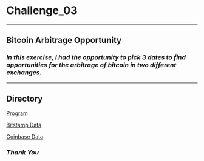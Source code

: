 # Challenge_03
---
## **Bitcoin Arbitrage Opportunity**

### *In this exercise, I had the opportunity to pick 3 dates to find opportunities for the arbitrage of bitcoin in two different exchanges.*
---

## Directory

[Program]("Starter_Code/crypto_arbitrage.ipynb)

[Bitstamp Data]("Resources/bitstamp.csv)

[Coinbase Data]("Resources/coinbase.csv)

### *Thank You*
